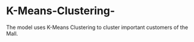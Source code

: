 # K-Means-Clustering-
The model uses K-Means Clustering to cluster important customers of the Mall.
